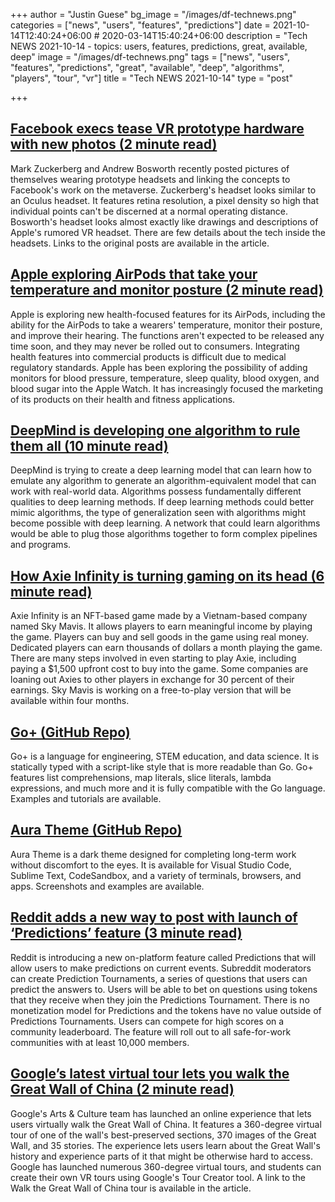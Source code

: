 +++
author = "Justin Guese"
bg_image = "/images/df-technews.png"
categories = ["news", "users", "features", "predictions"]
date = 2021-10-14T12:40:24+06:00 # 2020-03-14T15:40:24+06:00
description = "Tech NEWS 2021-10-14 - topics: users, features, predictions, great, available, deep"
image = "/images/df-technews.png"
tags = ["news", "users", "features", "predictions", "great", "available", "deep", "algorithms", "players", "tour", "vr"]
title = "Tech NEWS 2021-10-14"
type = "post"

+++

## [Facebook execs tease VR prototype hardware with new photos (2 minute read)](https://www.theverge.com/2021/10/13/22724876/facebook-zuckerberg-vr-prototype-photos-research-redmond-metaverse)

Mark Zuckerberg and Andrew Bosworth recently posted pictures of themselves wearing prototype headsets and linking the concepts to Facebook's work on the metaverse. Zuckerberg's headset looks similar to an Oculus headset. It features retina resolution, a pixel density so high that individual points can't be discerned at a normal operating distance. Bosworth's headset looks almost exactly like drawings and descriptions of Apple's rumored VR headset. There are few details about the tech inside the headsets. Links to the original posts are available in the article.

## [Apple exploring AirPods that take your temperature and monitor posture (2 minute read)](https://www.theverge.com/2021/10/13/22724066/apple-airpods-temperature-posture-hearing-aid-plans?scrolla=5eb6d68b7fedc32c19ef33b4)

Apple is exploring new health-focused features for its AirPods, including the ability for the AirPods to take a wearers' temperature, monitor their posture, and improve their hearing. The functions aren't expected to be released any time soon, and they may never be rolled out to consumers. Integrating health features into commercial products is difficult due to medical regulatory standards. Apple has been exploring the possibility of adding monitors for blood pressure, temperature, sleep quality, blood oxygen, and blood sugar into the Apple Watch. It has increasingly focused the marketing of its products on their health and fitness applications.

## [DeepMind is developing one algorithm to rule them all (10 minute read)](https://venturebeat.com/2021/10/12/deepmind-is-developing-one-algorithm-to-rule-them-all/)

DeepMind is trying to create a deep learning model that can learn how to emulate any algorithm to generate an algorithm-equivalent model that can work with real-world data. Algorithms possess fundamentally different qualities to deep learning methods. If deep learning methods could better mimic algorithms, the type of generalization seen with algorithms might become possible with deep learning. A network that could learn algorithms would be able to plug those algorithms together to form complex pipelines and programs.

## [How Axie Infinity is turning gaming on its head (6 minute read)](https://www.theverge.com/2021/10/13/22725083/axie-infinity-sky-mavis-blockchain-economy-game-pokemon)

Axie Infinity is an NFT-based game made by a Vietnam-based company named Sky Mavis. It allows players to earn meaningful income by playing the game. Players can buy and sell goods in the game using real money. Dedicated players can earn thousands of dollars a month playing the game. There are many steps involved in even starting to play Axie, including paying a $1,500 upfront cost to buy into the game. Some companies are loaning out Axies to other players in exchange for 30 percent of their earnings. Sky Mavis is working on a free-to-play version that will be available within four months.

## [Go+ (GitHub Repo)](https://github.com/goplus/gop)

Go+ is a language for engineering, STEM education, and data science. It is statically typed with a script-like style that is more readable than Go. Go+ features list comprehensions, map literals, slice literals, lambda expressions, and much more and it is fully compatible with the Go language. Examples and tutorials are available.

## [Aura Theme (GitHub Repo)](https://github.com/daltonmenezes/aura-theme)

Aura Theme is a dark theme designed for completing long-term work without discomfort to the eyes. It is available for Visual Studio Code, Sublime Text, CodeSandbox, and a variety of terminals, browsers, and apps. Screenshots and examples are available.

## [Reddit adds a new way to post with launch of ‘Predictions’ feature (3 minute read)](https://techcrunch.com/2021/10/13/reddit-adds-a-new-way-to-post-with-launch-of-predictions-feature/)

Reddit is introducing a new on-platform feature called Predictions that will allow users to make predictions on current events. Subreddit moderators can create Prediction Tournaments, a series of questions that users can predict the answers to. Users will be able to bet on questions using tokens that they receive when they join the Predictions Tournament. There is no monetization model for Predictions and the tokens have no value outside of Predictions Tournaments. Users can compete for high scores on a community leaderboard. The feature will roll out to all safe-for-work communities with at least 10,000 members.

## [Google’s latest virtual tour lets you walk the Great Wall of China (2 minute read)](https://techcrunch.com/2021/10/13/googles-latest-virtual-tour-lets-you-walk-the-great-wall-of-china/)

Google's Arts & Culture team has launched an online experience that lets users virtually walk the Great Wall of China. It features a 360-degree virtual tour of one of the wall's best-preserved sections, 370 images of the Great Wall, and 35 stories. The experience lets users learn about the Great Wall's history and experience parts of it that might be otherwise hard to access. Google has launched numerous 360-degree virtual tours, and students can create their own VR tours using Google's Tour Creator tool. A link to the Walk the Great Wall of China tour is available in the article.

